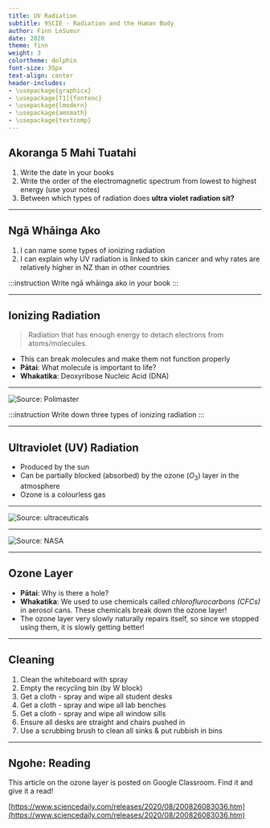 ```yaml
---
title: UV Radiation
subtitle: 9SCIE - Radiation and the Human Body
author: Finn LeSueur
date: 2020
theme: finn
weight: 3
colortheme: dolphin
font-size: 35px
text-align: center
header-includes:
- \usepackage{graphicx}
- \usepackage[T1]{fontenc}
- \usepackage{lmodern}
- \usepackage{amsmath}
- \usepackage{textcomp}
---
```


## Akoranga 5 Mahi Tuatahi

1. Write the date in your books
2. Write the order of the electromagnetic spectrum from lowest to highest energy (use your notes)
3. Between which types of radiation does __ultra violet radiation sit?__

---

## Ngā Whāinga Ako

1. I can name some types of ionizing radiation
2. I can explain why UV radiation is linked to skin cancer and why rates are relatively higher in NZ than in other countries

:::instruction
Write ngā whāinga ako in your book
:::

---

## Ionizing Radiation

> Radiation that has enough energy to detach electrons from atoms/molecules.

- This can break molecules and make them not function properly
- __Pātai__: What molecule is important to life?
- __Whakatika__: Deoxyribose Nucleic Acid (DNA)

---

![Source: [Polimaster](https://en.polimaster.com/resources/radiation-basics/types-of-ionizing-radiation)](https://en.polimaster.com/uploads/elfinder/types_of_ionizing_radiation.png)

:::instruction
Write down three types of ionizing radiation
:::

---

## Ultraviolet (UV) Radiation

- Produced by the sun
- Can be partially blocked (absorbed) by the ozone ($O_{3}$) layer in the atmosphere
- Ozone is a colourless gas

---

![Source: [ultraceuticals](https://www.ultraceuticals.com/blog/skin-science/do-you-know-the-difference-between-uv-rays/)](https://www.ultraceuticals.com/blog/wp-content/uploads/2016/05/you-cant-see-uv-rays-but-you-will-see-the-effect-on-your-skin-if-youre-not-protected-_601_6026183_0_14106180_80085.jpg)

---

![Source: [NASA](https://www.nasa.gov/feature/goddard/2019/2019-ozone-hole-is-the-smallest-on-record-since-its-discovery/)](https://www.nasa.gov/sites/default/files/thumbnails/image/2019hole1.jpg)

---

## Ozone Layer

- __Pātai__: Why is there a hole?
- __Whakatika__: We used to use chemicals called _chloroflurocarbons (CFCs)_ in aerosol cans. These chemicals break down the ozone layer!
- The ozone layer very slowly naturally repairs itself, so since we stopped using them, it is slowly getting better!

---

## Cleaning

1. Clean the whiteboard with spray
2. Empty the recycling bin (by W block)
3. Get a cloth - spray and wipe all student desks
4. Get a cloth - spray and wipe all lab benches
5. Get a cloth - spray and wipe all window sills
6. Ensure all desks are straight and chairs pushed in
7. Use a scrubbing brush to clean all sinks & put rubbish in bins

---

## Ngohe: Reading

This article on the ozone layer is posted on Google Classroom. Find it and give it a read!

[https://www.sciencedaily.com/releases/2020/08/200826083036.htm](https://www.sciencedaily.com/releases/2020/08/200826083036.htm)
    